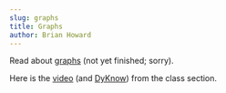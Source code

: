 ```yaml
---
slug: graphs
title: Graphs
author: Brian Howard
---
```


Read about [graphs](/docs/ds/graphs) (not yet finished; sorry).

Here is the [video](https://drive.google.com/file/d/1842RFTYSfQJf2OGj8teYyvE16lnDPnTt/view) (and [DyKnow](https://drive.google.com/open?id=1-f8kbJw8Ii2y-EphGb-zsOsC2GUT6ye7)) from the class section.
